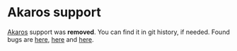 # Akaros support

[Akaros](http://akaros.cs.berkeley.edu/) support was **removed**.
You can find it in git history, if needed.
Found bugs are [here](https://groups.google.com/forum/#!searchin/akaros/syzbot),
[here](https://syzkaller.appspot.com/akaros)
and [here](https://github.com/brho/akaros/issues?q=is%3Aissue+syzkaller).
